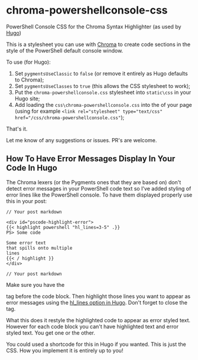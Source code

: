# chroma-powershellconsole-css

PowerShell Console CSS for the Chroma Syntax Highlighter (as used by [Hugo](https://gohugo.io))

This is a stylesheet you can use with [Chroma](https://github.com/alecthomas/chroma) to create code sections in the style of the PowerShell default console window.

To use (for Hugo):

1. Set `pygmentsUseClassic` to `false` (or remove it entirely as Hugo defaults to Chroma);
2. Set `pygmentsUseClasses` to `true` (this allows the CSS stylesheet to work);
3. Put the `chroma-powershellconsole.css` stylesheet into `static\css` in your Hugo site;
4. Add loading the `css\chroma-powershellconsole.css` into the <head> of your page (using for example `<link rel="stylesheet" type="text/css" href="/css/chroma-powershellconsole.css"`);

That's it.

Let me know of any suggestions or issues. PR's are welcome.

## How To Have Error Messages Display In Your Code In Hugo

The Chroma lexers (or the Pygments ones that they are based on) don't detect error messages in your PowerShell code text so I've added styling of error lines like the PowerShell console. To have them displayed properly use this in your post:

```
// Your post markdown

<div id="pscode-highlight-error"> 
{{< highlight powershell "hl_lines=3-5" .}}
PS> Some code

Some error text
that spills onto multiple
lines
{{< / highlight }}
</div>

// Your post markdown
```

Make sure you have the <div id="pscode-highlight-error"> tag before the code block. Then highlight those lines you want to appear as error messages using the [hl_lines option in Hugo](https://gohugo.io/content-management/syntax-highlighting/#configure-syntax-hightlighter). Don't forget to close the <div> tag.

What this does it restyle the highlighted code to appear as error styled text. However for each code block you can't have highlighted text and error styled text. You get one or the other.

You could used a shortcode for this in Hugo if you wanted. This is just the CSS. How you implement it is entirely up to you!